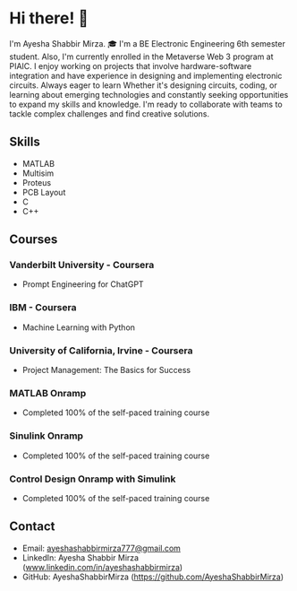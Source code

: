 # Hi there! 👋
I'm Ayesha Shabbir Mirza.
🎓 I'm a BE Electronic Engineering 6th semester student. Also, I'm currently enrolled in the Metaverse Web 3 program at PIAIC. 
I enjoy working on projects that involve hardware-software integration and have experience in designing and implementing electronic circuits. 
Always eager to learn Whether it's designing circuits, coding, or learning about emerging technologies and constantly seeking opportunities to expand my skills and knowledge. 
I'm ready to collaborate with teams to tackle complex challenges and find creative solutions. 

## Skills
- MATLAB
- Multisim
- Proteus
- PCB Layout
- C
- C++

## Courses
### Vanderbilt University - Coursera
- Prompt Engineering for ChatGPT
### IBM - Coursera
- Machine Learning with Python
### University of California, Irvine - Coursera
- Project Management: The Basics for Success
### MATLAB Onramp
- Completed 100% of the self-paced training course
### Sinulink Onramp
- Completed 100% of the self-paced training course
### Control Design Onramp with Simulink
- Completed 100% of the self-paced training course

## Contact
- Email: ayeshashabbirmirza777@gmail.com
- LinkedIn: Ayesha Shabbir Mirza (www.linkedin.com/in/ayeshashabbirmirza)
- GitHub: AyeshaShabbirMirza (https://github.com/AyeshaShabbirMirza)
